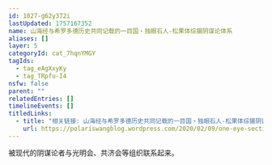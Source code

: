 ```yaml
---
id: 1027-g62y372i
lastUpdated: 1757167352
name: 山海经与希罗多德历史共同记载的一目国・独眼石人-松果体综摄阴谋论体系
aliases: []
layer: 5
categoryId: cat_7hqnYMGY
tagIds:
  - tag_eAgXxyKy
  - tag_TRpfu-I4
nsfw: false
parent: ""
relatedEntries: []
timelineEvents: []
titledLinks:
  - title: "相关链接: 山海经与希罗多德历史共同记载的一目国・独眼石人-松果体综摄阴谋论体系"
    url: https://polariswangblog.wordpress.com/2020/02/09/one-eye-section-3/
---
```


被现代的阴谋论者与光明会、共济会等组织联系起来。